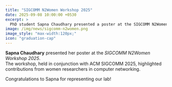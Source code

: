 ```yaml
---
title: "SIGCOMM N2Women Workshop 2025"
date: 2025-09-08 10:00:00 +0530
excerpt: >
  PhD student Sapna Chaudhary presented a poster at the SIGCOMM N2Women Workshop 2025.
image: /img/news/sigcomm-n2women.png
image_style: "max-width:120px;"
icon: "graduation-cap"
---
```


**Sapna Chaudhary** presented her poster at the *SIGCOMM N2Women Workshop 2025*.  
The workshop, held in conjunction with ACM SIGCOMM 2025, highlighted contributions from women researchers in computer networking.  

Congratulations to Sapna for representing our lab!
